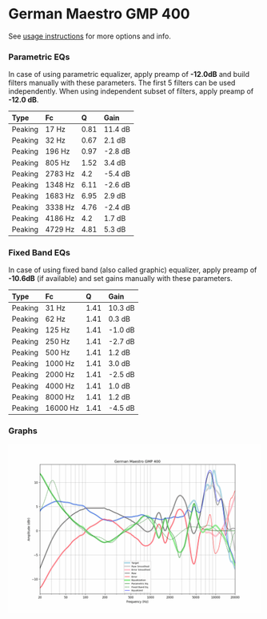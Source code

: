 # German Maestro GMP 400
See [usage instructions](https://github.com/jaakkopasanen/AutoEq#usage) for more options and info.

### Parametric EQs
In case of using parametric equalizer, apply preamp of **-12.0dB** and build filters manually
with these parameters. The first 5 filters can be used independently.
When using independent subset of filters, apply preamp of **-12.0 dB**.

| Type    | Fc      |    Q | Gain    |
|:--------|:--------|:-----|:--------|
| Peaking | 17 Hz   | 0.81 | 11.4 dB |
| Peaking | 32 Hz   | 0.67 | 2.1 dB  |
| Peaking | 196 Hz  | 0.97 | -2.8 dB |
| Peaking | 805 Hz  | 1.52 | 3.4 dB  |
| Peaking | 2783 Hz | 4.2  | -5.4 dB |
| Peaking | 1348 Hz | 6.11 | -2.6 dB |
| Peaking | 1683 Hz | 6.95 | 2.9 dB  |
| Peaking | 3338 Hz | 4.76 | -2.4 dB |
| Peaking | 4186 Hz | 4.2  | 1.7 dB  |
| Peaking | 4729 Hz | 4.81 | 5.3 dB  |

### Fixed Band EQs
In case of using fixed band (also called graphic) equalizer, apply preamp of **-10.6dB**
(if available) and set gains manually with these parameters.

| Type    | Fc       |    Q | Gain    |
|:--------|:---------|:-----|:--------|
| Peaking | 31 Hz    | 1.41 | 10.3 dB |
| Peaking | 62 Hz    | 1.41 | 0.3 dB  |
| Peaking | 125 Hz   | 1.41 | -1.0 dB |
| Peaking | 250 Hz   | 1.41 | -2.7 dB |
| Peaking | 500 Hz   | 1.41 | 1.2 dB  |
| Peaking | 1000 Hz  | 1.41 | 3.0 dB  |
| Peaking | 2000 Hz  | 1.41 | -2.5 dB |
| Peaking | 4000 Hz  | 1.41 | 1.0 dB  |
| Peaking | 8000 Hz  | 1.41 | 1.2 dB  |
| Peaking | 16000 Hz | 1.41 | -4.5 dB |

### Graphs
![](./German%20Maestro%20GMP%20400.png)